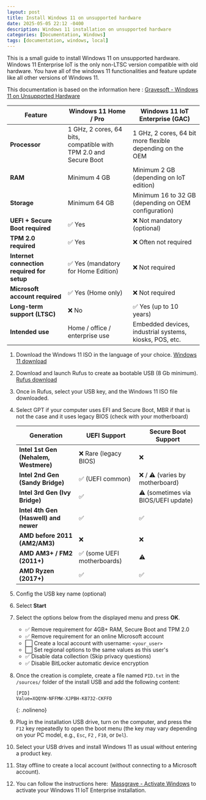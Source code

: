 ```yaml
---
layout: post
title: Install Windows 11 on unsupported hardware
date: 2025-05-05 22:12 -0400
description: Windows 11 installation on unsupported hardware
categories: [Documentation, Windows]
tags: [documentation, windows, local]
---
```


This is a small guide to install Windows 11 on unsupported hardware. Windows 11 Enterprise IoT is the only  non-LTSC version compatible with old hardware. You have all of the windows 11 functionalities and feature update like all other versions of Windows 11.

This documentation is based on the information here : [Gravesoft - Windows 11 on Unsupported Hardware](https://gravesoft.dev/clean_install_windows#windows-11-on-unsupported-hardware)


| **Feature**                                | **Windows 11 Home / Pro**                                       | **Windows 11 IoT Enterprise (GAC)**                         |
| ------------------------------------------ | --------------------------------------------------------------- | ----------------------------------------------------------- |
| **Processor**                              | 1 GHz, 2 cores, 64 bits,<br>compatible with TPM 2.0 and <br>Secure Boot | 1 GHz, 2 cores, 64 bit <br>more flexible depending on the OEM |
| **RAM**                                    | Minimum 4 GB                                                    | Minimum 2 GB<br>(depending on IoT edition)                     |
| **Storage**                                | Minimum 64 GB                                                   | Minimum 16 to 32 GB<br>(depending on OEM configuration)        |
| **UEFI + Secure Boot required**            | ✅ Yes                                                           | ❌ Not mandatory (optional)                                  |
| **TPM 2.0 required**                       | ✅ Yes                                                           | ❌ Often not required                                        |
| **Internet connection <br>required for setup** | ✅ Yes (mandatory for Home Edition)                              | ❌ Not required                                              |
| **Microsoft account required**             | ✅ Yes (Home only)                                               | ❌ Not required                                              |
| **Long-term support (LTSC)**               | ❌ No                                                            | ✅ Yes (up to 10 years)                                      |
| **Intended use**                           | Home / office / enterprise use                                  | Embedded devices,<br>industrial systems, kiosks, POS, etc.     |

1. Download the Windows 11 ISO in the language of your choice. [Windows 11 download](https://www.microsoft.com/en-ca/software-download/windows11)
1. Download and launch Rufus to create aa bootable USB (8 Gb minimum). [Rufus download](https://rufus.ie/en/#download)
1. Once in Rufus, select your USB key, and the Windows 11 ISO file downloaded.
1. Select GPT if your computer uses EFI and Secure Boot, MBR if that is not the case and it uses legacy BIOS (check with your motherboard)

    | **Generation**                         | **UEFI Support**                | **Secure Boot Support**               |
    |----------------------------------------|---------------------------------|----------------------------------------|
    | **Intel 1st Gen (Nehalem, Westmere)**  | ❌ Rare (legacy BIOS)           | ❌                                      |
    | **Intel 2nd Gen (Sandy Bridge)**       | ✅ (UEFI common)                | ❌ / ⚠️ (varies by motherboard)         |
    | **Intel 3rd Gen (Ivy Bridge)**         | ✅                              | ⚠️ (sometimes via BIOS/UEFI update)    |
    | **Intel 4th Gen (Haswell) and newer**  | ✅                              | ✅                                      |
    | **AMD before 2011 (AM2/AM3)**          | ❌                              | ❌                                      |
    | **AMD AM3+ / FM2 (2011+)**             | ✅ (some UEFI motherboards)     | ⚠️                                      |
    | **AMD Ryzen (2017+)**                  | ✅                              | ✅                                      |


1. Config the USB key name (optional)
1. Select **Start**
1. Select the options below from the displayed menu and press **OK**.

    - ✅ Remove requirement for 4GB+ RAM, Secure Boot and TPM 2.0
    - ✅ Remove requirement for an online Microsoft account
    - ⬜ Create a local account with username: `<your_user>`
    - ⬜ Set regional options to the same values as this user's
    - ✅ Disable data collection (Skip privacy questions)
    - ✅ Disable BitLocker automatic device encryption

1. Once the creation is complete, create a file named `PID.txt` in the `/sources/` folder of the install USB and add the following content:

    ```text
    [PID]
    Value=XQQYW-NFFMW-XJPBH-K8732-CKFFD
    ```
    {: .nolineno}

1. Plug in the installation USB drive, turn on the computer, and press the `F12` key repeatedly to open the boot menu (the key may vary depending on your PC model, e.g., `Esc`, `F2` , `F10`, or `Del`).
1. Select your USB drives and install Windows 11 as usual without entering a product key.
1. Stay offline to create a local account (without connecting to a Microsoft account).
1. You can follow the instructions here:  [Massgrave - Activate Windows](https://massgrave.dev/#how-to-activate-windows--office) to activate your Windows 11 IoT Enterprise installation.